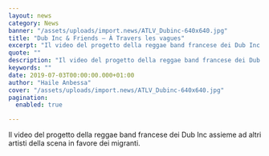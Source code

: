 ```yaml
---
layout: news
category: News
banner: "/assets/uploads/import.news/ATLV_Dubinc-640x640.jpg"
title: "Dub Inc & Friends – À Travers les vagues"
excerpt: "Il video del progetto della reggae band francese dei Dub Inc assieme ad altri artisti della scena in favore dei migranti"
quote: ""
description: "Il video del progetto della reggae band francese dei Dub Inc assieme ad altri artisti della scena in favore dei migranti"
keywords: ""
date: 2019-07-03T00:00:00.000+01:00
author: "Haile Anbessa"
cover: "/assets/uploads/import.news/ATLV_Dubinc-640x640.jpg"
pagination:
  enabled: true

---
```


Il video del progetto della reggae band francese dei Dub Inc assieme ad altri artisti della scena in favore dei migranti.